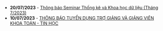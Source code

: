  - **20/07/2023** - [Thông báo Seminar Thống kê và Khoa học dữ liệu (Tháng 7/2023)](https://math.hcmus.edu.vn//tin-tức/tin-nghiên-cứu/778-seminar_probastat_0723)
 - **10/07/2023** - [THÔNG BÁO TUYỂN DỤNG TRỢ GIẢNG VÀ GIẢNG VIÊN KHOA TOÁN - TIN HỌC](https://math.hcmus.edu.vn//tin-tức/tin-học-bổng-việc-làm/777-thông-báo-tuyển-dụng-trợ-giảng-và-giảng-viên-khoa-toán-tin-học)
